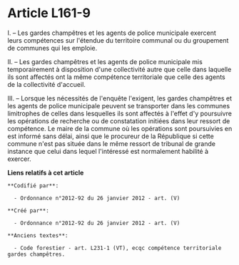 # Article L161-9

I. – Les gardes champêtres et les agents de police municipale exercent leurs compétences sur l'étendue du territoire communal
ou du groupement de communes qui les emploie.

II. – Les gardes champêtres et les agents de police municipale mis temporairement à disposition d'une collectivité autre que
celle dans laquelle ils sont affectés ont la même compétence territoriale que celle des agents de la collectivité d'accueil.

III. – Lorsque les nécessités de l'enquête l'exigent, les gardes champêtres et les agents de police municipale peuvent se
transporter dans les communes limitrophes de celles dans lesquelles ils sont affectés à l'effet d'y poursuivre les opérations
de recherche ou de constatation initiées dans leur ressort de compétence. Le maire de la commune où les opérations sont
poursuivies en est informé sans délai, ainsi que le procureur de la République si cette commune n'est pas située dans le même
ressort de tribunal de grande instance que celui dans lequel l'intéressé est normalement habilité à exercer.

**Liens relatifs à cet article**

	**Codifié par**:

	  - Ordonnance n°2012-92 du 26 janvier 2012 - art. (V)

	**Créé par**:

	  - Ordonnance n°2012-92 du 26 janvier 2012 - art. (V)

	**Anciens textes**:

	  - Code forestier - art. L231-1 (VT), ecqc compétence territoriale gardes champêtres.
